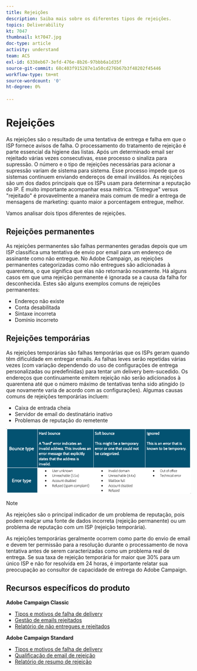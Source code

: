 ```yaml
---
title: Rejeições
description: Saiba mais sobre os diferentes tipos de rejeições.
topics: Deliverability
kt: 7047
thumbnail: kt7047.jpg
doc-type: article
activity: understand
team: ACS
exl-id: 6338eb67-3efd-476e-8b26-97bbb6a1d35f
source-git-commit: 68c403f915287e1a50cd276b67b3f48202f45446
workflow-type: tm+mt
source-wordcount: '0'
ht-degree: 0%

---
```


# Rejeições

As rejeições são o resultado de uma tentativa de entrega e falha em que o ISP fornece avisos de falha. O processamento do tratamento de rejeição é parte essencial da higiene das listas. Após um determinado email ser rejeitado várias vezes consecutivas, esse processo o sinaliza para supressão. O número e o tipo de rejeições necessárias para acionar a supressão variam de sistema para sistema. Esse processo impede que os sistemas continuem enviando endereços de email inválidos. As rejeições são um dos dados principais que os ISPs usam para determinar a reputação do IP. É muito importante acompanhar essa métrica. &quot;Entregue&quot; versus &quot;rejeitado&quot; é provavelmente a maneira mais comum de medir a entrega de mensagens de marketing: quanto maior a porcentagem entregue, melhor.

Vamos analisar dois tipos diferentes de rejeições.

## Rejeições permanentes

As rejeições permanentes são falhas permanentes geradas depois que um ISP classifica uma tentativa de envio por email para um endereço de assinante como não entregue. No Adobe Campaign, as rejeições permanentes categorizadas como não entregues são adicionadas à quarentena, o que significa que elas não retornarão novamente. Há alguns casos em que uma rejeição permanente é ignorada se a causa da falha for desconhecida.
Estes são alguns exemplos comuns de rejeições permanentes:

* Endereço não existe
* Conta desabilitada
* Sintaxe incorreta
* Domínio incorreto

## Rejeições temporárias

As rejeições temporárias são falhas temporárias que os ISPs geram quando têm dificuldade em entregar emails. As falhas leves serão repetidas várias vezes (com variação dependendo do uso de configurações de entrega personalizadas ou predefinidas) para tentar um delivery bem-sucedido. Os endereços que continuamente emitem rejeição não serão adicionados à quarentena até que o número máximo de tentativas tenha sido atingido (o que novamente varia de acordo com as configurações). Algumas causas comuns de rejeições temporárias incluem:

* Caixa de entrada cheia
* Servidor de email do destinatário inativo
* Problemas de reputação do remetente

![tipos de rejeição](../assets/bounce-types.png)

>[!NOTE]
>
>As rejeições são o principal indicador de um problema de reputação, pois podem realçar uma fonte de dados incorreta (rejeição permanente) ou um problema de reputação com um ISP (rejeição temporária).
>
>As rejeições temporárias geralmente ocorrem como parte do envio de email e devem ter permissão para a resolução durante o processamento de nova tentativa antes de serem caracterizadas como um problema real de entrega. Se sua taxa de rejeição temporária for maior que 30% para um único ISP e não for resolvida em 24 horas, é importante relatar sua preocupação ao consultor de capacidade de entrega do Adobe Campaign.

## Recursos específicos do produto

**Adobe Campaign Classic**

* [Tipos e motivos de falha de delivery](https://experienceleague.adobe.com/docs/campaign-classic/using/sending-messages/monitoring-deliveries/understanding-delivery-failures.html?lang=pt-BR#delivery-failure-types-and-reasons)
* [Gestão de emails rejeitados](https://experienceleague.adobe.com/docs/campaign-classic/using/sending-messages/monitoring-deliveries/understanding-delivery-failures.html?lang=pt-BR#bounce-mail-management)
* [Relatório de não entregues e rejeitados](https://experienceleague.adobe.com/docs/campaign-classic/using/reporting/reports-on-deliveries/global-reports.html?lang=pt-BR#non-deliverables-and-bounces)

**Adobe Campaign Standard**

* [Tipos e motivos de falha de delivery](https://experienceleague.adobe.com/docs/campaign-standard/using/testing-and-sending/monitoring-messages/understanding-delivery-failures.html?lang=pt-BR#delivery-failure-types-and-reasons)
* [Qualificação de email de rejeição](https://experienceleague.adobe.com/docs/campaign-standard/using/testing-and-sending/monitoring-messages/understanding-delivery-failures.html?lang=pt-BR#bounce-mail-qualification)
* [Relatório de resumo de rejeição](https://experienceleague.adobe.com/docs/campaign-standard/using/reporting/list-of-reports/bounce-summary.html?lang=pt-BR#reporting)

